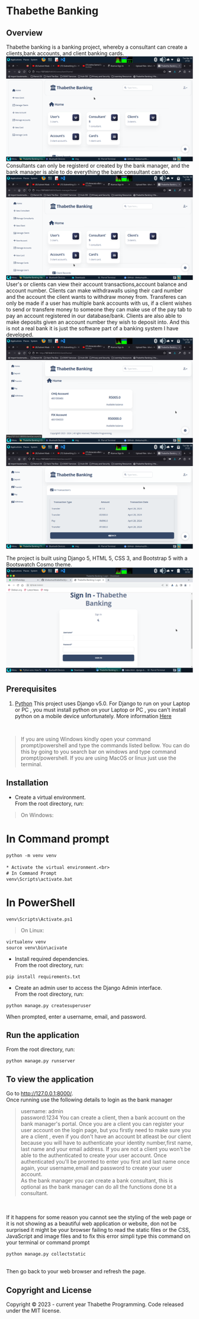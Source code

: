 # Thabethe Banking

## Overview
Thabethe banking is a banking project, whereby a consultant can create a clients,bank accounts, and client banking cards. 
![Home Page](https://github.com/bhekumuzithabethe/django-banking-app/blob/main/static/img/consultant_home.png)
Consultants can only be registerd or created by the bank manager, and the bank manager is able to do everything the bank consultant can do.
![Home Page](https://github.com/bhekumuzithabethe/django-banking-app/blob/main/static/img/bank_manager_home.png)
User's or clients can view their account transactions,account balance and account number. Clients can make withdrawalls using their card number and the account the client wants to withdraw money from. Transferes can only be made if a user has multiple bank accounts with us, if a client wishes to send or transfere money to someone they can make use of the pay tab to pay an account registered in our database/bank. Clients are also able to make deposits given an account number they wish to deposit into. And this is not a real bank it is just the software part of a banking system I have developed.
![Home Page](https://github.com/bhekumuzithabethe/django-banking-app/blob/main/static/img/client_home.png)
![Home Page](https://github.com/bhekumuzithabethe/django-banking-app/blob/main/static/img/transactions.png)

The project is built using  Django 5, HTML 5, CSS 3, and Bootstrap 5 with a Bootswatch Cosmo theme.
![Home Page](https://github.com/bhekumuzithabethe/django-banking-app/blob/main/static/img/Home.png)
## Prerequisites

1. [Python](https://www.python.org/)
This project uses Django v5.0. For Django to run on your Laptop or PC , you must install python on your Laptop or PC , you can't install python on a mobile device unfortunately. More information [Here](https://django.readthedocs.io/en/stable/faq/install.html)
<br>

>If you are using Windows kindly open your command prompt/powershell and type the commands listed bellow. You can do this by going to you search bar on windows and type command prompt/powershell. If you are using MacOS or linux just use the terminal.

## Installation

* Create a virtual environment.<br>
From the root directory, run:

>On Windows:

# In Command prompt
```
python -m venv venv

* Activate the virtual environment.<br>
# In Command Prompt
venv\Scripts\activate.bat
```
# In PowerShell
```
venv\Scripts\Activate.ps1
```

>On Linux:
```
virtualenv venv
source venv\bin\acivate
```

* Install required dependencies.<br>
From the root directory, run:
```
pip install requirements.txt
```

* Create an admin user to access the Django Admin interface.<br>
From the root directory, run:
```
python manage.py createsuperuser
```
When prompted, enter a username, email, and password.


## Run the application
From the root directory, run:
```
python manage.py runserver
```

## To view the application

Go to http://127.0.0.1:8000/. <br>
Once running use the following details to login as the bank manager
>username: admin<br>password:1234
You can create a client, then a bank account on the bank manager's portal. Once you are a client you can register your user account on the login page, but you firstly need to make sure you are a client , even if you don't have an account bt atleast be our client because you will have to authenticate your identity number,first name, last name and your email address. If you are not a client you won't be able to the authenticated to create your user account. Once authenticated you'll be promted to enter you first and last name once again, your username,email and password to create your user account. <br>
As the bank manager you can create a bank consultant, this is optional as the bank manager can do all the functions done bt a consultant.

<br><br>
If it happens for some reason you cannot see the styling of the web page or it is not showing as a beautiful web application or website, don not be surprised it might be your browser failing to read the static files or the CSS, JavaScript and image files and to fix this error simpli type this command on your terminal or command prompt
```
python manage.py collectstatic
```
<br>
Then go back to your web browser and refresh the page. 

## Copyright and License
Copyright © 2023 - current year Thabethe Programming. Code released under the MIT license.
